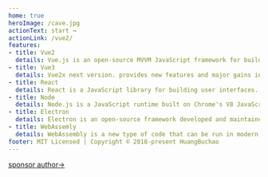 ```yaml
---
home: true
heroImage: /cave.jpg
actionText: start →
actionLink: /vue2/
features:
- title: Vue2
  details: Vue.js is an open-source MVVM JavaScript framework for building user interfaces and single-page applications. Designed by Evan You.
- title: Vue3
  details: Vue2x next version. provides new features and major gains in performance.
- title: React
  details: React is a JavaScript library for building user interfaces. It is maintained by Facebook and a community of individual developers and companies.
- title: Node
  details: Node.js is a JavaScript runtime built on Chrome's V8 JavaScript engine. Original author is Ryan Dahl.
- title: Electron
  details: Electron is an open-source framework developed and maintained by GitHub. Electron allows for the development of desktop GUI applications using web technologies.
- title: WebAssemly
  details: WebAssembly is a new type of code that can be run in modern web browsers. it is designed to be an effective compilation target for low-level source languages.
footer: MIT Licensed | Copyright © 2018-present HuangBuchao
---
```


[sponsor author->](/sponsor/sponsor)